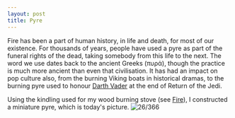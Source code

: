 ```yaml
---
layout: post
title: Pyre
---
```

Fire has been a part of human history, in life and death, for most of our existence. For thousands of years, people have used a pyre as part of the funeral rights of the dead, taking somebody from this life to the next. The word we use dates back to the ancient Greeks (πυρά), though the practice is much more ancient than even that civilisation. It has had an impact on pop culture also, from the burning Viking boats in historical dramas, to the burning pyre used to honour [Darth Vader](http://youtu.be/49ypdyXN3RQ) at the end of Return of the Jedi.
<!--break-->
Using the kindling used for my wood burning stove (see [Fire](http://www.humanboring.net/blog/fire)), I constructed a miniature pyre, which is today's picture.
![26/366](http://media.humanboring.net/photos/2016-01-26.jpeg)